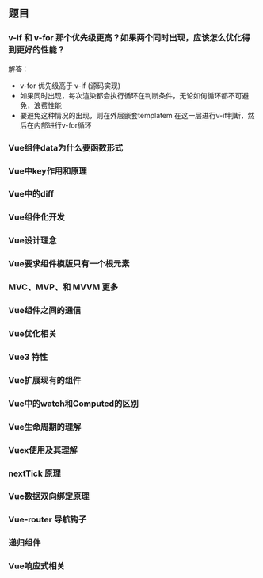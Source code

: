 ## 题目

### v-if 和 v-for 那个优先级更高？如果两个同时出现，应该怎么优化得到更好的性能？
解答：
- v-for 优先级高于 v-if (源码实现)
- 如果同时出现，每次渲染都会执行循环在判断条件，无论如何循环都不可避免，浪费性能
- 要避免这种情况的出现，则在外层嵌套templatem 在这一层进行v-if判断，然后在内部进行v-for循环

### Vue组件data为什么要函数形式

### Vue中key作用和原理

### Vue中的diff

### Vue组件化开发

### Vue设计理念

### Vue要求组件模版只有一个根元素

### MVC、MVP、和 MVVM 更多

### Vue组件之间的通信

### Vue优化相关

### Vue3 特性

### Vue扩展现有的组件

### Vue中的watch和Computed的区别

### Vue生命周期的理解

### Vuex使用及其理解

### nextTick 原理

### Vue数据双向绑定原理

### Vue-router 导航钩子

### 递归组件

### Vue响应式相关